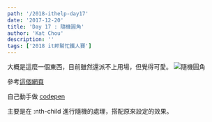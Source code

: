```yaml
---
path: '/2018-ithelp-day17'
date: '2017-12-20'
title: 'Day 17 : 隨機圓角'
author: 'Kat Chou'
description: ''
tags: ['2018 it邦幫忙鐵人賽']
---
```


大概是這麼一個東西，目前雖然還派不上用場，但覺得可愛。
![隨機圓角](https://upload-images.jianshu.io/upload_images/4119783-71492d3911477ca9.png?imageMogr2/auto-orient/strip%7CimageView2/2/w/1240)

參考[這個網頁](https://2016.uxlondon.com/speakers)

自己動手做 [codepen](https://codepen.io/YuningChou/pen/RVWgQX?editors=0100)

主要是在 :nth-child 進行隨機的處理，搭配原來設定的效果。
